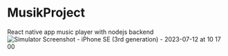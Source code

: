 # MusikProject
React native app music player with nodejs backend
![Simulator Screenshot - iPhone SE (3rd generation) - 2023-07-12 at 10 17 00](https://github.com/mateuslopes92/MusikProject/assets/43526801/98003ac8-b26b-47d0-83c8-e5aafc92763b)
